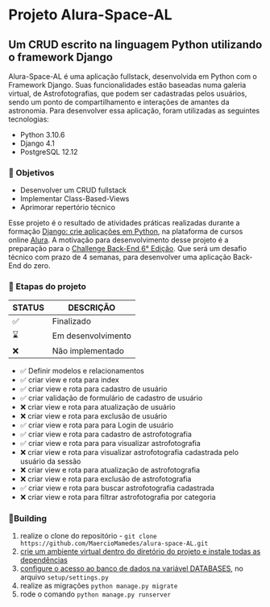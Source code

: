# Projeto Alura-Space-AL 
## Um CRUD escrito na linguagem Python utilizando o framework Django

Alura-Space-AL é uma aplicação fullstack, desenvolvida em Python com o Framework Django. Suas funcionalidades estão baseadas
numa galeria virtual, de Astrofotografias, que podem ser cadastradas pelos usuários, sendo um ponto de compartilhamento
e interações de amantes da astronomia. Para desenvolver essa aplicação, foram utilizadas as seguintes tecnologias:

* Python 3.10.6
* Django 4.1
* PostgreSQL 12.12


### :dart: Objetivos

* Desenvolver um CRUD fullstack
* Implementar  Class-Based-Views
* Aprimorar repertório técnico

Esse projeto é o resultado de atividades práticas realizadas durante a formação [Django: crie aplicações em Python](https://cursos.alura.com.br/formacao-django), 
na plataforma de cursos online [Alura](https://www.alura.com.br/). A motivação para desenvolvimento desse projeto é a preparação para o 
[Challenge Back-End 6° Edição](https://www.alura.com.br/challenges/back-end-6?host=https://cursos.alura.com.br). Que será um desafio técnico com prazo de 4 semanas, para desenvolver uma aplicação 
Back-End do zero.

### :bookmark_tabs: Etapas do projeto

| STATUS             | DESCRIÇÃO          |
|--------------------|--------------------|
| :white_check_mark: | Finalizado         |
| :hourglass:        | Em desenvolvimento |
| :x:                | Não implementado   |



* :white_check_mark: Definir modelos e relacionamentos
* :white_check_mark: criar view e rota para index
* :white_check_mark: criar view e rota para cadastro de usuário
* :white_check_mark: criar validação de formulário de cadastro de usuário
* :x: criar view e rota para atualização de usuário
* :x: criar view e rota para exclusão de usuário
* :white_check_mark: criar view e rota para para Login de usuário
* :white_check_mark: criar view e rota para cadastro de astrofotografia
* :white_check_mark: criar view e rota para para visualizar astrofotografia
* :x: criar view e rota para visualizar astrofotografia cadastrada pelo usuário da sessão
* :x: criar view e rota para atualização de astrofotografia
* :x: criar view e rota para exclusão de astrofotografia
* :white_check_mark: criar view e rota para buscar astrofotografia cadastrada
* :x: criar view e rota para filtrar astrofotografia por categoria


### :hammer:Building

1. realize o clone do repositório - `git clone https://github.com/MaercioMamedes/alura-space-AL.git`
2. [crie um ambiente virtual dentro do diretório do projeto e instale todas as dependências](https://www.alura.com.br/artigos/ambientes-virtuais-em-python)
3. [configure o acesso ao banco de dados na variável DATABASES](https://docs.djangoproject.com/en/4.1/ref/settings/#databases), no arquivo `setup/settings.py`
4. realize as migrações `python manage.py migrate`
5. rode o comando `python manage.py runserver`

